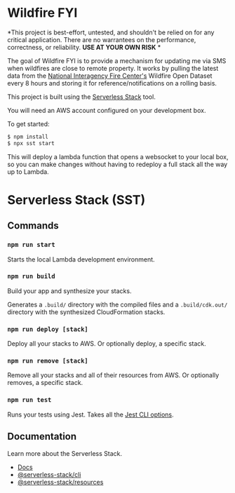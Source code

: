 # Wildfire FYI

*This project is best-effort, untested, and shouldn't be relied on for any critical application.
There are no warrantees on the performance, correctness, or reliability. **USE AT YOUR OWN RISK** *

The goal of Wildfire FYI is to provide a mechanism for updating me via SMS when wildfires are close
to remote property. It works by pulling the latest data from the
[National Interagency Fire Center's](https://data-nifc.opendata.arcgis.com/) Wildfire Open Dataset
every 8 hours and storing it for reference/notifications on a rolling basis.

This project is built using the [Serverless Stack](https://docs.serverless-stack.com/packages/create-serverless-stack)
tool.

You will need an AWS account configured on your development box.

To get started:

```bash
$ npm install
$ npx sst start
```

This will deploy a lambda function that opens a websocket to your local box, so you can make changes
without having to redeploy a full stack all the way up to Lambda.

# Serverless Stack (SST)
## Commands

### `npm run start`

Starts the local Lambda development environment.

### `npm run build`

Build your app and synthesize your stacks.

Generates a `.build/` directory with the compiled files and a `.build/cdk.out/` directory with the synthesized CloudFormation stacks.

### `npm run deploy [stack]`

Deploy all your stacks to AWS. Or optionally deploy, a specific stack.

### `npm run remove [stack]`

Remove all your stacks and all of their resources from AWS. Or optionally removes, a specific stack.

### `npm run test`

Runs your tests using Jest. Takes all the [Jest CLI options](https://jestjs.io/docs/en/cli).

## Documentation

Learn more about the Serverless Stack.
- [Docs](https://docs.serverless-stack.com)
- [@serverless-stack/cli](https://docs.serverless-stack.com/packages/cli)
- [@serverless-stack/resources](https://docs.serverless-stack.com/packages/resources)
